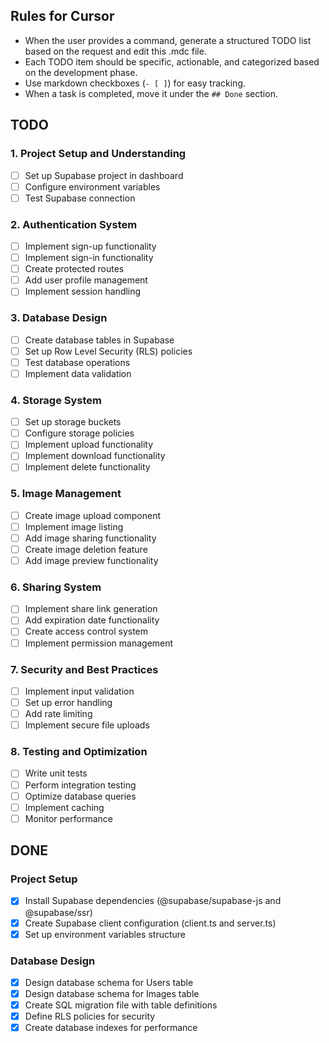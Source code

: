 ## Rules for Cursor

- When the user provides a command, generate a structured TODO list based on the request and edit this .mdc file.
- Each TODO item should be specific, actionable, and categorized based on the development phase.
- Use markdown checkboxes (`- [ ]`) for easy tracking.
- When a task is completed, move it under the `## Done` section.

## TODO

### 1. Project Setup and Understanding
- [ ] Set up Supabase project in dashboard
- [ ] Configure environment variables
- [ ] Test Supabase connection

### 2. Authentication System
- [ ] Implement sign-up functionality
- [ ] Implement sign-in functionality
- [ ] Create protected routes
- [ ] Add user profile management
- [ ] Implement session handling

### 3. Database Design
- [ ] Create database tables in Supabase
- [ ] Set up Row Level Security (RLS) policies
- [ ] Test database operations
- [ ] Implement data validation

### 4. Storage System
- [ ] Set up storage buckets
- [ ] Configure storage policies
- [ ] Implement upload functionality
- [ ] Implement download functionality
- [ ] Implement delete functionality

### 5. Image Management
- [ ] Create image upload component
- [ ] Implement image listing
- [ ] Add image sharing functionality
- [ ] Create image deletion feature
- [ ] Add image preview functionality

### 6. Sharing System
- [ ] Implement share link generation
- [ ] Add expiration date functionality
- [ ] Create access control system
- [ ] Implement permission management

### 7. Security and Best Practices
- [ ] Implement input validation
- [ ] Set up error handling
- [ ] Add rate limiting
- [ ] Implement secure file uploads

### 8. Testing and Optimization
- [ ] Write unit tests
- [ ] Perform integration testing
- [ ] Optimize database queries
- [ ] Implement caching
- [ ] Monitor performance

## DONE

### Project Setup
- [x] Install Supabase dependencies (@supabase/supabase-js and @supabase/ssr)
- [x] Create Supabase client configuration (client.ts and server.ts)
- [x] Set up environment variables structure

### Database Design
- [x] Design database schema for Users table
- [x] Design database schema for Images table
- [x] Create SQL migration file with table definitions
- [x] Define RLS policies for security
- [x] Create database indexes for performance